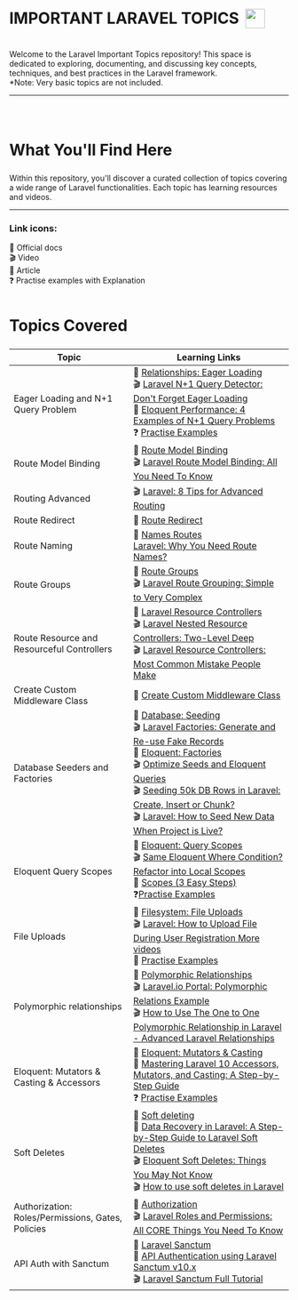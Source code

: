 <div style="display:flex; align-items: center">
  <h1 style="position:relative; top: -6px" > IMPORTANT LARAVEL TOPICS <img src="https://laravel.com/img/logomark.min.svg" width="35" style="position: relative; top: 8px; left:5px"/>
</h1>
</div>

Welcome to the Laravel Important Topics repository! This space is dedicated to exploring, documenting, and discussing key concepts, techniques, and best practices in the Laravel framework.
<br>
*Note: Very basic topics are not included.

---
<br>
<br>
<h1 style="position:relative; top: -6px" > 
What You'll Find Here
</h1>
Within this repository, you'll discover a curated collection of topics covering a wide range of Laravel functionalities. Each topic has learning resources and videos.

---

<h3>Link icons:</h3>
📖 Official docs
<br>
🎬 Video
<br>
📃 Article 
<br>
❓ Practise examples with Explanation

<br>
<br>
<h1 style="position:relative; top: -6px" > 
Topics Covered
</h1>

| Topic | Learning Links |
| ----- | ----- |
| Eager Loading and N+1 Query Problem |:book: [Relationships: Eager Loading](https://laravel.com/docs/eloquent-relationships#eager-loading) <br> :clapper: [Laravel N+1 Query Detector: Don't Forget Eager Loading](https://www.youtube.com/watch?v=MbN7BIcUnPA) <br> :page_facing_up: [Eloquent Performance: 4 Examples of N+1 Query Problems](https://laravel-news.com/laravel-n1-query-problems#content-what-is-the-n1-query-problem) <br> :question: [Practise Examples](/practise_eager_loading_n1_problem/README.md)
Route Model Binding | :book: [Route Model Binding](https://laravel.com/docs/11.x/routing#route-model-binding) <br> :clapper: [ Laravel Route Model Binding: All You Need To Know](https://www.youtube.com/watch?v=6dEfxGLgevM) 
Routing Advanced | :clapper: [Laravel: 8 Tips for Advanced Routing](https://www.youtube.com/watch?v=_BIhuX8owTo)
Route Redirect | :book: [Route Redirect](https://laravel.com/docs/11.x/routing#redirect-routes)
Route Naming | :book: [Names Routes](https://laravel.com/docs/11.x/routing#named-routes) <br> [Laravel: Why You Need Route Names?](https://www.youtube.com/watch?v=7lalb6HtR1c)
Route Groups | :book: [Route Groups](https://laravel.com/docs/11.x/routing#route-groups) <br> :clapper: [ Laravel Route Grouping: Simple to Very Complex](https://www.youtube.com/watch?v=I6kyfSmPhn8)
Route Resource and Resourceful Controllers | :book: [ Laravel Resource Controllers](https://laravel.com/docs/11.x/controllers#resource-controllers) <br> :clapper: [Laravel Nested Resource Controllers: Two-Level Deep](https://www.youtube.com/watch?v=9R_9Xe3Fgnw) <br> :clapper: [Laravel Resource Controllers: Most Common Mistake People Make](https://www.youtube.com/watch?v=exIfecOZd2E)
Create Custom Middleware Class | :book: [Create Custom Middleware Class](https://laravel.com/docs/11.x/middleware#defining-middleware)
Database Seeders and Factories | :book: [Database: Seeding](https://laravel.com/docs/11.x/seeding) <br> :clapper: [Laravel Factories: Generate and Re-use Fake Records](https://www.youtube.com/watch?v=MHBDUJ51Pqs) <br> :book: [Eloquent: Factories](https://laravel.com/docs/11.x/eloquent-factories#defining-model-factories) <br> :clapper: [Optimize Seeds and Eloquent Queries](https://www.youtube.com/watch?v=pJe1OUDCOmY) <br> :clapper: [Seeding 50k DB Rows in Laravel: Create, Insert or Chunk?](https://www.youtube.com/watch?v=sAjLREMr-9k) <br> :clapper: [Laravel: How to Seed New Data When Project is Live?](https://www.youtube.com/watch?v=2wZo54IjtKU)
Eloquent Query Scopes | :book: [Eloquent: Query Scopes](https://laravel.com/docs/11.x/eloquent#query-scopes) <br> :clapper: [Same Eloquent Where Condition? Refactor into Local Scopes](https://www.youtube.com/watch?v=90xGUIuZsHE) <br> :page_facing_up: [Scopes (3 Easy Steps)](https://dev.to/dalelantowork/laravel-8-scopes-26k3) <br> :question:[Practise Examples](/practise_query_scopes/README.md)
File Uploads | :book: [Filesystem: File Uploads](https://laravel.com/docs/11.x/filesystem#file-uploads) <br> :clapper: [Laravel: How to Upload File During User Registration More videos](https://www.youtube.com/watch?v=xyQT2pnv_4E) <br>     :page_facing_up: [Practise Examples](/file_upload/README.md)
Polymorphic relationships | :book: [Polymorphic Relationships](https://laravel.com/docs/11.x/eloquent-relationships#polymorphic-relationships) <br> :clapper: [Laravel.io Portal: Polymorphic Relations Example](https://www.youtube.com/watch?v=EjJaNGW7vAg) <br> :clapper: [How to Use The One to One Polymorphic Relationship in Laravel - Advanced Laravel Relationships](https://www.youtube.com/watch?v=Ggfy4lqF-bc)
Eloquent: Mutators & Casting & Accessors  | :book: [Eloquent: Mutators & Casting](https://laravel.com/docs/11.x/eloquent-mutators#defining-an-accessor) <br> :page_facing_up: [Mastering Laravel 10 Accessors, Mutators, and Casting: A Step-by-Step Guide](https://arjunamrutiya.medium.com/mastering-laravel-accessors-mutators-and-casting-a-step-by-step-guide-94333d9a877f) <br> :question: [Practise Examples](/mutators_casting_accessors/README.md)
Soft Deletes | :book: [Soft deleting](https://laravel.com/docs/11.x/eloquent#soft-deleting) <br> :page_facing_up: [Data Recovery in Laravel: A Step-by-Step Guide to Laravel Soft Deletes](https://medium.com/@prevailexcellent/data-recovery-in-laravel-a-step-by-step-guide-to-laravel-soft-deletes-8c3e0567762e) <br> :clapper: [Eloquent Soft Deletes: Things You May Not Know](https://www.youtube.com/watch?v=ffAt9Np-zEM) <br> :clapper: [How to use soft deletes in Laravel](https://www.youtube.com/watch?v=Hsf_C6JcDKo)
Authorization: Roles/Permissions, Gates, Policies | :book: [Authorization](https://laravel.com/docs/11.x/authorization) <br> :clapper: [Laravel Roles and Permissions: All CORE Things You Need To Know](https://www.youtube.com/watch?v=kZOgH3-0Bko)
API Auth with Sanctum | :book: [Laravel Sanctum](https://laravel.com/docs/11.x/sanctum#api-token-authentication) <br> :page_facing_up: [API Authentication using Laravel Sanctum v10.x](https://medium.com/@abdelra7manabdullah/api-authentication-using-laravel-sanctum-v10-x-21dfe130cda) <br> :clapper: [Laravel Sanctum Full Tutorial](https://www.youtube.com/watch?v=TzAJfjCn7Ks)